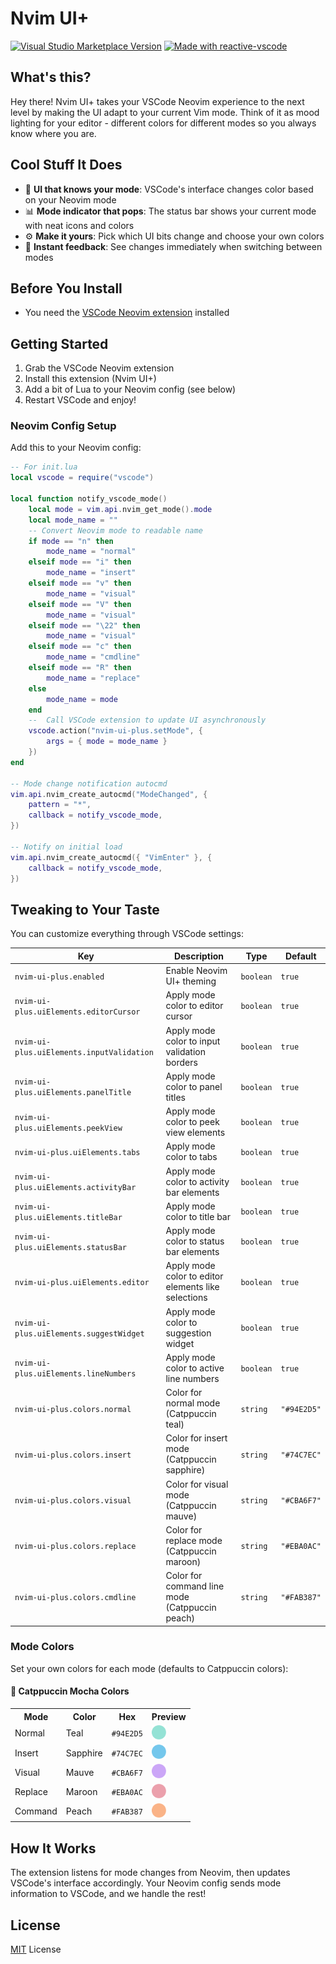 <!-- markdownlint-disable MD013 MD033 MD045 -->

# Nvim UI+

<a href="https://marketplace.visualstudio.com/items?itemName=wrathcodes.nvim-ui-plus" target="__blank"><img src="https://img.shields.io/visual-studio-marketplace/v/wrathcodes.nvim-ui-plus.svg?color=eee&amp;label=VS%20Code%20Marketplace&logo=visual-studio-code" alt="Visual Studio Marketplace Version" /></a>
<a href="https://kermanx.github.io/reactive-vscode/" target="__blank"><img src="https://img.shields.io/badge/made_with-reactive--vscode-%23007ACC?style=flat&labelColor=%23229863"  alt="Made with reactive-vscode" /></a>

## What's this?

Hey there! Nvim UI+ takes your VSCode Neovim experience to the next level by making the UI adapt to your current Vim mode. Think of it as mood lighting for your editor - different colors for different modes so you always know where you are.

## Cool Stuff It Does

- 🌈 **UI that knows your mode**: VSCode's interface changes color based on your Neovim mode
- 📊 **Mode indicator that pops**: The status bar shows your current mode with neat icons and colors
- ⚙️ **Make it yours**: Pick which UI bits change and choose your own colors
- 🔄 **Instant feedback**: See changes immediately when switching between modes

## Before You Install

- You need the [VSCode Neovim extension](https://marketplace.visualstudio.com/items?itemName=asvetliakov.vscode-neovim) installed

## Getting Started

1. Grab the VSCode Neovim extension
2. Install this extension (Nvim UI+)
3. Add a bit of Lua to your Neovim config (see below)
4. Restart VSCode and enjoy!

### Neovim Config Setup

Add this to your Neovim config:

```lua
-- For init.lua
local vscode = require("vscode")

local function notify_vscode_mode()
    local mode = vim.api.nvim_get_mode().mode
    local mode_name = ""
    -- Convert Neovim mode to readable name
    if mode == "n" then
        mode_name = "normal"
    elseif mode == "i" then
        mode_name = "insert"
    elseif mode == "v" then
        mode_name = "visual"
    elseif mode == "V" then
        mode_name = "visual"
    elseif mode == "\22" then
        mode_name = "visual"
    elseif mode == "c" then
        mode_name = "cmdline"
    elseif mode == "R" then
        mode_name = "replace"
    else
        mode_name = mode
    end
    --  Call VSCode extension to update UI asynchronously
    vscode.action("nvim-ui-plus.setMode", {
        args = { mode = mode_name }
    })
end

-- Mode change notification autocmd
vim.api.nvim_create_autocmd("ModeChanged", {
    pattern = "*",
    callback = notify_vscode_mode,
})

-- Notify on initial load
vim.api.nvim_create_autocmd({ "VimEnter" }, {
    callback = notify_vscode_mode,
})
```

## Tweaking to Your Taste

You can customize everything through VSCode settings:

<!-- configs -->

| Key                                       | Description                                         | Type      | Default     |
| ----------------------------------------- | --------------------------------------------------- | --------- | ----------- |
| `nvim-ui-plus.enabled`                    | Enable Neovim UI+ theming                           | `boolean` | `true`      |
| `nvim-ui-plus.uiElements.editorCursor`    | Apply mode color to editor cursor                   | `boolean` | `true`      |
| `nvim-ui-plus.uiElements.inputValidation` | Apply mode color to input validation borders        | `boolean` | `true`      |
| `nvim-ui-plus.uiElements.panelTitle`      | Apply mode color to panel titles                    | `boolean` | `true`      |
| `nvim-ui-plus.uiElements.peekView`        | Apply mode color to peek view elements              | `boolean` | `true`      |
| `nvim-ui-plus.uiElements.tabs`            | Apply mode color to tabs                            | `boolean` | `true`      |
| `nvim-ui-plus.uiElements.activityBar`     | Apply mode color to activity bar elements           | `boolean` | `true`      |
| `nvim-ui-plus.uiElements.titleBar`        | Apply mode color to title bar                       | `boolean` | `true`      |
| `nvim-ui-plus.uiElements.statusBar`       | Apply mode color to status bar elements             | `boolean` | `true`      |
| `nvim-ui-plus.uiElements.editor`          | Apply mode color to editor elements like selections | `boolean` | `true`      |
| `nvim-ui-plus.uiElements.suggestWidget`   | Apply mode color to suggestion widget               | `boolean` | `true`      |
| `nvim-ui-plus.uiElements.lineNumbers`     | Apply mode color to active line numbers             | `boolean` | `true`      |
| `nvim-ui-plus.colors.normal`              | Color for normal mode (Catppuccin teal)             | `string`  | `"#94E2D5"` |
| `nvim-ui-plus.colors.insert`              | Color for insert mode (Catppuccin sapphire)         | `string`  | `"#74C7EC"` |
| `nvim-ui-plus.colors.visual`              | Color for visual mode (Catppuccin mauve)            | `string`  | `"#CBA6F7"` |
| `nvim-ui-plus.colors.replace`             | Color for replace mode (Catppuccin maroon)          | `string`  | `"#EBA0AC"` |
| `nvim-ui-plus.colors.cmdline`             | Color for command line mode (Catppuccin peach)      | `string`  | `"#FAB387"` |

<!-- configs -->

### Mode Colors

Set your own colors for each mode (defaults to Catppuccin colors):

#### 🎨 Catppuccin Mocha Colors

<table>
 <tr>
  <th>Mode</th>
  <th>Color</th>
  <th>Hex</th>
  <th>Preview</th>
 </tr>
 <tr>
  <td>Normal</td>
  <td>Teal</td>
  <td><code>#94E2D5</code></td>
  <td><img src="assets/mocha_teal.png" width="23"/></td>
 </tr>
 <tr>
  <td>Insert</td>
  <td>Sapphire</td>
  <td><code>#74C7EC</code></td>
  <td><img src="assets/mocha_sapphire.png" width="23"/></td>
 </tr>
 <tr>
  <td>Visual</td>
  <td>Mauve</td>
  <td><code>#CBA6F7</code></td>
  <td><img src="assets/mocha_mauve.png" width="23"/></td>
 </tr>
 <tr>
  <td>Replace</td>
  <td>Maroon</td>
  <td><code>#EBA0AC</code></td>
  <td><img src="assets/mocha_maroon.png" width="23"/></td>
 </tr>
 <tr>
  <td>Command</td>
  <td>Peach</td>
  <td><code>#FAB387</code></td>
  <td><img src="assets/mocha_peach.png" width="23"/></td>
 </tr>
</table>

## How It Works

The extension listens for mode changes from Neovim, then updates VSCode's interface accordingly. Your Neovim config sends mode information to VSCode, and we handle the rest!

## License

[MIT](./LICENSE.md) License
